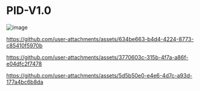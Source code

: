 # PID-V1.0
![image](https://github.com/user-attachments/assets/df466d1a-66b3-4d5a-8513-a778907cef31)

https://github.com/user-attachments/assets/634be663-b4d4-4224-8773-c85410f5970b



https://github.com/user-attachments/assets/3770603c-315b-4f7a-a86f-e04dfc2f7478


https://github.com/user-attachments/assets/5d5b50e0-e4e6-4d7c-a93d-177a4bc6b8da




